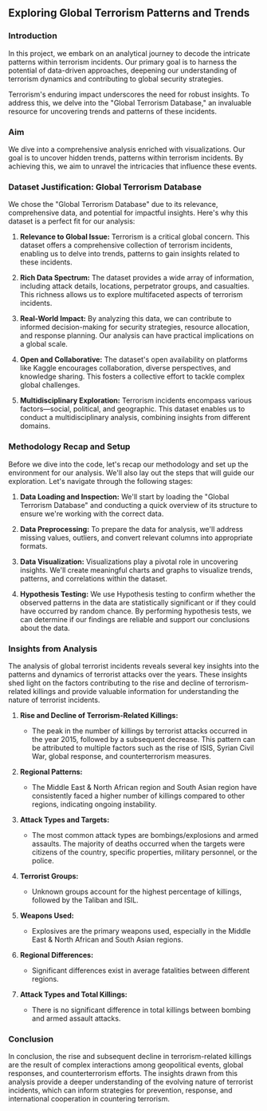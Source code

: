 ## Exploring Global Terrorism Patterns and Trends

### Introduction
In this project, we embark on an analytical journey to decode the intricate patterns within terrorism incidents. Our primary goal is to harness the potential of data-driven approaches, deepening our understanding of terrorism dynamics and contributing to global security strategies.

Terrorism's enduring impact underscores the need for robust insights. To address this, we delve into the "Global Terrorism Database," an invaluable resource for uncovering trends and patterns of these incidents.

### Aim
We dive into a comprehensive analysis enriched with visualizations. Our goal is to uncover hidden trends, patterns within terrorism incidents. By achieving this, we aim to unravel the intricacies that influence these events.

### Dataset Justification: Global Terrorism Database
We chose the "Global Terrorism Database" due to its relevance, comprehensive data, and potential for impactful insights. Here's why this dataset is a perfect fit for our analysis:

1. **Relevance to Global Issue:** Terrorism is a critical global concern. This dataset offers a comprehensive collection of terrorism incidents, enabling us to delve into trends, patterns to gain insights related to these incidents.
   
2. **Rich Data Spectrum:** The dataset provides a wide array of information, including attack details, locations, perpetrator groups, and casualties. This richness allows us to explore multifaceted aspects of terrorism incidents.

3. **Real-World Impact:** By analyzing this data, we can contribute to informed decision-making for security strategies, resource allocation, and response planning. Our analysis can have practical implications on a global scale.

4. **Open and Collaborative:** The dataset's open availability on platforms like Kaggle encourages collaboration, diverse perspectives, and knowledge sharing. This fosters a collective effort to tackle complex global challenges.

5. **Multidisciplinary Exploration:** Terrorism incidents encompass various factors—social, political, and geographic. This dataset enables us to conduct a multidisciplinary analysis, combining insights from different domains.

### Methodology Recap and Setup
Before we dive into the code, let's recap our methodology and set up the environment for our analysis. We'll also lay out the steps that will guide our exploration. Let's navigate through the following stages:

1. **Data Loading and Inspection:** We'll start by loading the "Global Terrorism Database" and conducting a quick overview of its structure to ensure we're working with the correct data.

2. **Data Preprocessing:** To prepare the data for analysis, we'll address missing values, outliers, and convert relevant columns into appropriate formats.

3. **Data Visualization:** Visualizations play a pivotal role in uncovering insights. We'll create meaningful charts and graphs to visualize trends, patterns, and correlations within the dataset.

4. **Hypothesis Testing:** We use Hypothesis testing to confirm whether the observed patterns in the data are statistically significant or if they could have occurred by random chance. By performing hypothesis tests, we can determine if our findings are reliable and support our conclusions about the data.

### Insights from Analysis
The analysis of global terrorist incidents reveals several key insights into the patterns and dynamics of terrorist attacks over the years. These insights shed light on the factors contributing to the rise and decline of terrorism-related killings and provide valuable information for understanding the nature of terrorist incidents.

1. **Rise and Decline of Terrorism-Related Killings:**
   - The peak in the number of killings by terrorist attacks occurred in the year 2015, followed by a subsequent decrease. This pattern can be attributed to multiple factors such as the rise of ISIS, Syrian Civil War, global response, and counterterrorism measures.

2. **Regional Patterns:**
   - The Middle East & North African region and South Asian region have consistently faced a higher number of killings compared to other regions, indicating ongoing instability.

3. **Attack Types and Targets:**
   - The most common attack types are bombings/explosions and armed assaults. The majority of deaths occurred when the targets were citizens of the country, specific properties, military personnel, or the police.

4. **Terrorist Groups:**
   - Unknown groups account for the highest percentage of killings, followed by the Taliban and ISIL.

5. **Weapons Used:**
   - Explosives are the primary weapons used, especially in the Middle East & North African and South Asian regions.

6. **Regional Differences:**
   - Significant differences exist in average fatalities between different regions.

7. **Attack Types and Total Killings:**
   - There is no significant difference in total killings between bombing and armed assault attacks.

### Conclusion
In conclusion, the rise and subsequent decline in terrorism-related killings are the result of complex interactions among geopolitical events, global responses, and counterterrorism efforts. The insights drawn from this analysis provide a deeper understanding of the evolving nature of terrorist incidents, which can inform strategies for prevention, response, and international cooperation in countering terrorism.

